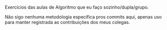 Exercícios das aulas de Algoritmo que eu faço sozinho/dupla/grupo.

Não sigo nenhuma metodologia específica pros commits aqui, apenas uso para manter registrada as contribuições dos meus colegas.